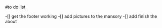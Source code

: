 #to do list 

-[] get the footer working 
-[] add pictures to the mansory 
-[] add finish the about
